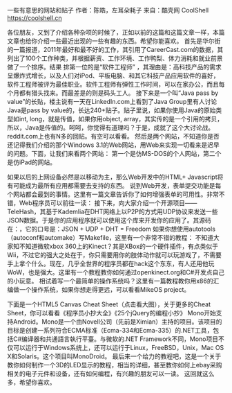 一些有意思的网站和贴子
作者：陈皓，左耳朵耗子
来自：酷壳网 CoolShell https://coolshell.cn

各位朋友，又到了介绍各种杂项的时候了，正如以前的这篇和这篇文章一样，本篇文章也给你介绍一些最近出现的一些有趣的东西。希望你能喜欢。
首先是华尔街的一篇报道，2011年最好和最不好的工作，其引用了CareerCast.com的数据，其列出了100个工作种类，并根据薪资、工作环境、工作鸭梨、体力消耗和就业前景做了一个排序。结果 排第一位的是“软件工程师” ，其理由是：高科技产品的需求呈爆炸式增长，以及人们对iPod、平板电脑、和其它科技产品应用软件的喜好，软件工程师被评为最佳职业。软件工程师有弹性工作时间，可以在家办公，而且每个月都有猎头找来。而最差是的则是码头工人。
接下来是一个叫“Java pass by value”的长贴，楼主说有一天在LinkedIn.com上看到了Java Group里有人讨论Java是pass by value的，长达240+贴子。贴子里说，如果你使用Java的原始类型如int, long，就是传值，如果你用object, array，其实传的是一个引用的拷贝，所以，Java是传值的。呵呵，你觉得有道理吗？于是，成就了这个大讨论战。reddit.com上也有N多的回贴。有空可以看看。
然后是两个网站，不知道你是否还记得我们介绍的那个Windows 3.1的Web网站，用Web来实现一切看来是迟早的问题。下面，让我们来看两个网站：
第一个是仿MS-DOS的个人网站，第二个是仿iPad的网站。

如果以后的上网设备必然是以移动为主，那么Web开发中的HTML+ Javascript将有可能成为最所有应用都需要去支持的东西。
说到Web开发，表单提交功能是每个网站都会最到的事情。这里有一篇文章告诉你了如何增强表单的可用性。非常不错，Web程序员可以前往一读：
接下来，向大家介绍一个开源项目——TeleHash，其基于Kademlia在DHT网络上以P2P的方式用UDP协议来发送一些JSON数据。于是你的应用程序就可以使用这个库来开发你的应用了。其源码在：，它的口号是：JSON + UDP + DHT = Freedom
如果你想使用autotools（autoconf和automake）写Makefile，这里有一个非常不错的教程：
不知道大家知不知道微软xbox 360上的Kinect？其是XBox的一个硬件插件，有点类似于Wii，不过它的强大之处在于，你只需要用你的肢体动作就可以玩游戏了，不需要手上拿个什么。现在，几乎全世界的程序员都在hack这个东东，有人还用他玩WoW，也是强大。这里有一个教程教你如何通过openkinect.org和C#开发点自己的小玩意。
相试着写一个最简单的操作系统吗？这里有一篇教程教你用x86的汇编做一个操作系统，如果你想走得更远，可以看看MikeOS project。

下面是一个HTML5 Canvas Cheat Sheet（点击看大图），关于更多的Cheat Sheet，你可以看看《程序员小抄大全》《25个jQuery的编程小抄》
Mono开始支持Android。Mono是一个由Novell公司（先前是Ximian）主持的项目。该项目的目标是创建一系列符合ECMA标准（Ecma-334和Ecma-335）的.NET工具，包括C#编译器和共通語言執行平臺。与微软的.NET Framework不同，Mono项目不仅可以运行于Windows系统上，还可以运行于Linux，FreeBSD，Unix，Mac OS X和Solaris。这个项目叫MonoDroid。
最后来一个给力的教程吧，这是一个关于教你如何制作一个3D的LED显示的教程，相当的详细，甚至教你如何上ebay采购相关的电子元件和设备，还有如何编程，有兴趣的朋友可以一读。
这回就这么多，希望你喜欢。
